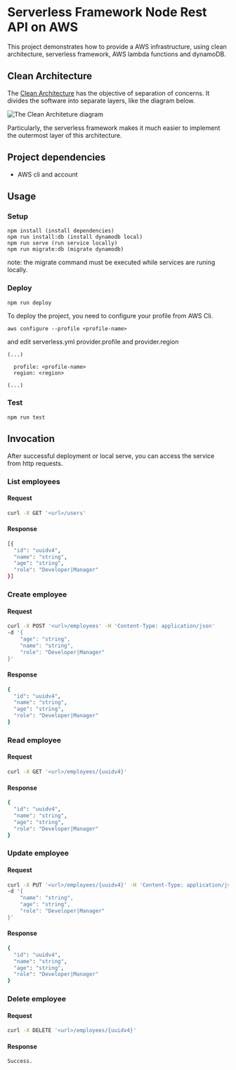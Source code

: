 # Serverless Framework Node Rest API on AWS

This project demonstrates how to provide a AWS infrastructure, using clean architecture, serverless framework, AWS lambda functions and dynamoDB.

## Clean Architecture

The [Clean Architecture](https://blog.cleancoder.com/uncle-bob/2012/08/13/the-clean-architecture.html) has the objective of separation of concerns. It divides the software into separate layers, like the diagram below.

![The Clean Architeture diagram](https://blog.cleancoder.com/uncle-bob/images/2012-08-13-the-clean-architecture/CleanArchitecture.jpg)

Particularly, the serverless framework makes it much easier to implement the outermost layer of this architecture.


## Project dependencies

- AWS cli and account

## Usage

### Setup

```
npm install (install dependencies)
npm run install:db (install dynamodb local)
npm run serve (run service locally)
npm run migrate:db (migrate dynamodb)
```

note: the migrate command must be executed while services are runing locally.

### Deploy

```
npm run deploy
```
To deploy the project, you need to configure your profile from AWS Cli.

```
aws configure --profile <profile-name>
```
and edit serverless.yml provider.profile and provider.region

```
(...)

  profile: <profile-name>
  region: <region>

(...)
```

### Test

```
npm run test
```


## Invocation

After successful deployment or local serve, you can access the service from http requests.

### List employees

#### Request

```bash
curl -X GET '<url>/users'
```

#### Response

```bash
[{
  "id": "uuidv4",
  "name": "string",
  "age": "string",
  "role": "Developer|Manager"
}]
```

### Create employee

#### Request

```bash
curl -X POST '<url>/employees' -H 'Content-Type: application/json'
-d '{
    "age": "string",
    "name": "string",
    "role": "Developer|Manager"
}'
```

#### Response

```bash
{
  "id": "uuidv4",
  "name": "string",
  "age": "string",
  "role": "Developer|Manager"
}
```

### Read employee

#### Request

```bash
curl -X GET '<url>/employees/{uuidv4}'
```
#### Response

```bash
{
  "id": "uuidv4",
  "name": "string",
  "age": "string",
  "role": "Developer|Manager"
}
```

### Update employee

#### Request

```bash
curl -X PUT '<url>/employees/{uuidv4}' -H 'Content-Type: application/json'
-d '{
    "name": "string",
    "age": "string",
    "role": "Developer|Manager"
}'
```
#### Response

```bash
{
  "id": "uuidv4",
  "name": "string",
  "age": "string",
  "role": "Developer|Manager"
}
```

### Delete employee

#### Request

```bash
curl -X DELETE '<url>/employees/{uuidv4}'
```

#### Response

```bash
Success.
```
